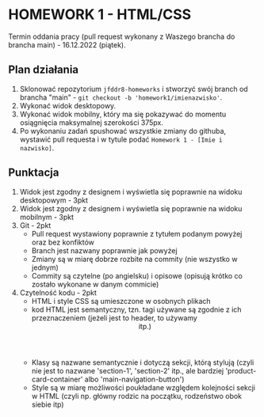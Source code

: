 # HOMEWORK 1 - HTML/CSS

Termin oddania pracy (pull request wykonany z Waszego brancha do brancha main) - 16.12.2022 (piątek).

## Plan działania

1. Sklonować repozytorium `jfddr8-homeworks` i stworzyć swój branch od brancha "main" - `git checkout -b 'homework1/imienazwisko'`.
2. Wykonać widok desktopowy.
3. Wykonać widok mobilny, który ma się pokazywać do momentu osiągnięcia maksymalnej szerokości 375px.
4. Po wykonaniu zadań spushować wszystkie zmiany do githuba, wystawić pull requesta i w tytule podać `Homework 1 - [Imie i nazwisko]`.

## Punktacja

1. Widok jest zgodny z designem i wyświetla się poprawnie na widoku desktopowym - 3pkt
2. Widok jest zgodny z designem i wyświetla się poprawnie na widoku mobilnym - 3pkt
3. Git - 2pkt
   - Pull request wystawiony poprawnie z tytułem podanym powyżej oraz bez konfiktów
   - Branch jest nazwany poprawnie jak powyżej
   - Zmiany są w miarę dobrze rozbite na commity (nie wszystko w jednym)
   - Commity są czytelne (po angielsku) i opisowe (opisują krótko co zostało wykonane w danym commicie)
4. Czytelność kodu - 2pkt
   - HTML i style CSS są umieszczone w osobnych plikach
   - kod HTML jest semantyczny, tzn. tagi używane są zgodnie z ich przeznaczeniem (jeżeli jest to header, to używamy <header> itp.)
   - Klasy są nazwane semantycznie i dotyczą sekcji, którą stylują (czyli nie jest to nazwane 'section-1', 'section-2' itp., ale bardziej 'product-card-container' albo 'main-navigation-button')
   - Style są w miarę możliwości poukładane względem kolejności sekcji w HTML (czyli np. główny rodzic na początku, rodzeństwo obok siebie itp)
